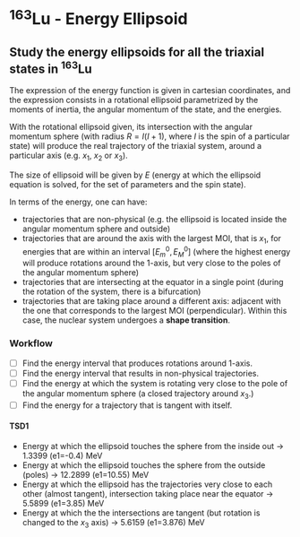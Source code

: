 # $^{163}$Lu - Energy Ellipsoid

## Study the energy ellipsoids for all the triaxial states in $^{163}$Lu

The expression of the energy function is given in cartesian coordinates, and the expression consists in a rotational ellipsoid parametrized by the moments of inertia, the angular momentum of the state, and the energies.

With the rotational ellipsoid given, its intersection with the angular momentum sphere (with radius $R=I(I+1)$, where $I$ is the spin of a particular state) will produce the real trajectory of the triaxial system, around a particular axis (e.g. $x_1$, $x_2$ or $x_3$).

The size of ellipsoid will be given by $E$ (energy at which the ellipsoid equation is solved, for the set of parameters and the spin state).

In terms of the energy, one can have:

* trajectories that are non-physical (e.g. the ellipsoid is located inside the angular momentum sphere and outside)
* trajectories that are around the axis with the largest MOI, that is $x_1$, for energies that are within an interval $[E_{m}^0,E_{M}^0]$ (where the highest energy will produce rotations around the 1-axis, but very close to the poles of the angular momentum sphere)
* trajectories that are intersecting at the equator in a single point (during the rotation of the system, there is a bifurcation)
* trajectories that are taking place around a different axis: adjacent with the one that corresponds to the largest MOI (perpendicular). Within this case, the nuclear system undergoes a **shape transition**.

### Workflow

 - [ ] Find the energy interval that produces rotations around 1-axis.
 - [ ] Find the energy interval that results in non-physical trajectories.
 - [ ] Find the energy at which the system is rotating very close to the pole of the angular momentum sphere (a closed trajectory around $x_3$.)
 - [ ] Find the energy for a trajectory that is tangent with itself.

#### TSD1

* Energy at which the ellipsoid touches the sphere from the inside out -> 1.3399 (e1=-0.4) MeV
* Energy at which the ellipsoid touches the sphere from the outside (poles) -> 12.2899 (e1=10.55) MeV
* Energy at which the ellipsoid has the trajectories very close to each other (almost tangent), intersection taking place near the equator -> 5.5899 (e1=3.85) MeV
* Energy at which the the intersections are tangent (but rotation is changed to the $x_3$ axis) -> 5.6159 (e1=3.876) MeV
